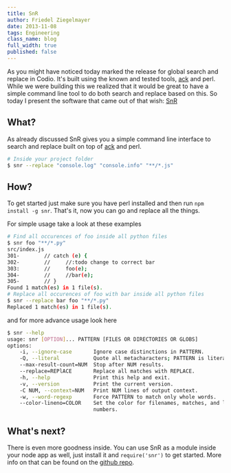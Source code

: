 ```yaml
---
title: SnR
author: Friedel Ziegelmayer
date: 2013-11-08
tags: Engineering
class_name: blog
full_width: true
published: false
---
```


As you might have noticed today marked the release for global search and replace in Codio. It's built using the known and tested tools, [ack] and perl. While we were building this we realized that it would be great to have a simple command line tool to do both search and replace based on this. So today I present the software that came out of that wish: [SnR]

## What?
As already discussed SnR gives you a simple command line interface to search and replace built on top of [ack] and perl.

```bash
# Inside your project folder
$ snr --replace "console.log" "console.info" "**/*.js"
```

## How?
To get started just make sure you have perl installed and then run `npm install -g snr`. That's it, now you can go and replace all the things.

For simple usage take a look at these examples

```bash
# Find all occurences of foo inside all python files
$ snr foo "**/*.py"
src/index.js
301-        // catch (e) {
302-        //     //:todo change to correct bar
303:        //     foo(e);
304-        //     //bar(e);
305-        // }
Found 1 match(es) in 1 file(s).
# Replace all occurences of foo with bar inside all python files
$ snr --replace bar foo "**/*.py"
Replaced 1 match(es) in 1 file(s).
```
and for more advance usage look here

```bash
$ snr --help
usage: snr [OPTION]... PATTERN [FILES OR DIRECTORIES OR GLOBS]
options:
    -i, --ignore-case       Ignore case distinctions in PATTERN.
    -Q, --literal           Quote all metacharacters; PATTERN is literal.
    --max-result-count=NUM  Stop after NUM results.
    --replace=REPlACE       Replace all matches with REPLACE.
    -h, --help              Print this help and exit.
    -v, --version           Print the current version.
    -C NUM, --context=NUM   Print NUM lines of output context.
    -w, --word-regexp       Force PATTERN to match only whole words.
    --color-lineno=COLOR    Set the color for filenames, matches, and line
                            numbers.
```


## What's next?
There is even more goodness inside. You can use SnR as a module inside your node app as well, just install it and `require('snr')` to get started. More info on that can be found on the [github repo].



[ack]: http://beyondgrep.com/
[SnR]: https://npmjs.org/package/snr
[github repo]: https://gitub.com/codio/snr
